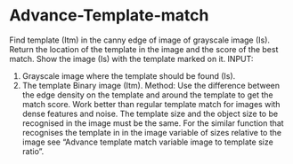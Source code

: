 # Advance-Template-match
Find template (Itm) in the canny edge of image of grayscale image (Is).
Return the location of the template in the image and the score of the best match. 
Show the image (Is) with the template marked on it. 
INPUT: 
1) Grayscale image where the template should be found (Is). 
2) The template Binary image (Itm). 
Method: Use the difference between the edge density on the template and around the template to get the match score. Work better than regular template match for images with dense features and noise. 
The template size and the object size to be recognised in the image must be the same. For the similar function that recognises the template in in the image variable of sizes relative to the image see “Advance template match variable image to template size ratio”.
